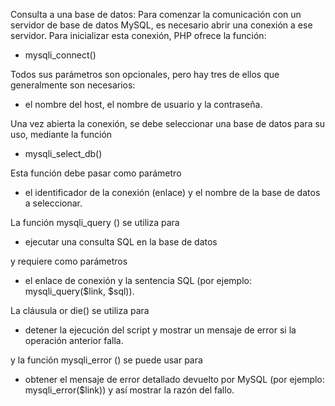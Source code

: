 Consulta a una base de datos: Para comenzar la comunicación con un servidor de base de datos MySQL, es necesario abrir una conexión a ese servidor. Para inicializar esta conexión, PHP ofrece la función:
- mysqli_connect()
 
Todos sus parámetros son opcionales, pero hay tres de ellos que generalmente son necesarios:
- el nombre del host, el nombre de usuario y la contraseña.

Una vez abierta la conexión, se debe seleccionar una base de datos para su uso, mediante la función
- mysqli_select_db()

Esta función debe pasar como parámetro
- el identificador de la conexión (enlace) y el nombre de la base de datos a seleccionar.

La función mysqli_query () se utiliza para
- ejecutar una consulta SQL en la base de datos 

y requiere como parámetros
- el enlace de conexión y la sentencia SQL (por ejemplo: mysqli_query($link, $sql)).

La cláusula or die() se utiliza para
- detener la ejecución del script y mostrar un mensaje de error si la operación anterior falla.

y la función mysqli_error () se puede usar para
- obtener el mensaje de error detallado devuelto por MySQL (por ejemplo: mysqli_error($link)) y así mostrar la razón del fallo.
